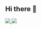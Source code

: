 ## Hi there 👋

<a href="https://github.com/jedwillick">
  <picture>
  <source 
    srcset="https://github-readme-stats.vercel.app/api?username=jedwillick&show_icons=true&theme=dark&count_private=true&include_all_commits=true&hide_rank=true&show=prs_merged_percentage"
    media="(prefers-color-scheme: dark)"
  />
  <source
    srcset="https://github-readme-stats.vercel.app/api?username=jedwillick&show_icons=true&count_private=true&include_all_commits=true&hide_rank=true&show=prs_merged_percentage"
    media="(prefers-color-scheme: light), (prefers-color-scheme: no-preference)"
  />
  <img src="https://github-readme-stats.vercel.app/api?username=jedwillick&show_icons=true&count_private=true&include_all_commits=true&hide_rank=true&show=prs_merged_percentage" />
  </picture>
 </a>
 

<a href="https://github.com/jedwillick">
  <picture>
  <source 
    srcset="https://github-readme-stats.vercel.app/api/top-langs/?username=jedwillick&theme=dark&count_private=true&layout=compact&langs_count=8&card_width=320"
    media="(prefers-color-scheme: dark)"
  />
  <source
    srcset="https://github-readme-stats.vercel.app/api/top-langs/?username=jedwillick&count_private=true&layout=compact&langs_count=8&card_width=320"
    media="(prefers-color-scheme: light), (prefers-color-scheme: no-preference)"
  />
  <img src="https://github-readme-stats.vercel.app/api/top-langs/?username=jedwillick&count_private=true&layout=compact&langs_count=8&card_width=320" />
  </picture>
 </a>
